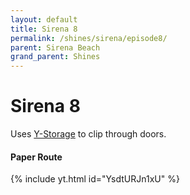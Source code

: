 ```yaml
---
layout: default 
title: Sirena 8
permalink: /shines/sirena/episode8/
parent: Sirena Beach
grand_parent: Shines
---
```

# Sirena 8

Uses [Y-Storage](https://smscommunity.github.io/sms-guide/techniques/ystorage/) to clip through doors.  

#### Paper Route
{% include yt.html id="YsdtURJn1xU" %}  
